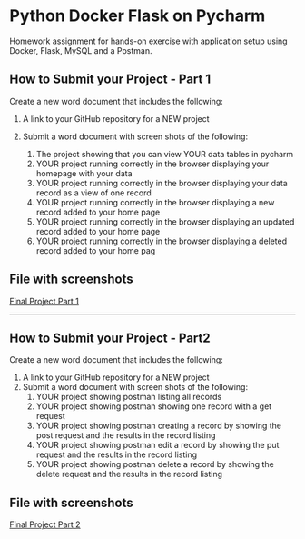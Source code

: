 # Python Docker Flask on Pycharm
Homework assignment for hands-on exercise with application setup using Docker, Flask, MySQL and a Postman.

## How to Submit your Project - Part 1
Create a new word document that includes the following:
1. A link to your GitHub repository for a NEW project
2. Submit a word document with screen shots of the following:

    1. The project showing that you can view YOUR data tables in pycharm
    2. YOUR project running correctly in the browser displaying your homepage with your data
    3. YOUR project running correctly in the browser displaying your data record as a view of one record
    4. YOUR project running correctly in the browser displaying a new record added to your home page
    5. YOUR project running correctly in the browser displaying an updated record added to your home
    page
    6. YOUR project running correctly in the browser displaying a deleted record added to your home
    pag

## File with screenshots
[Final Project Part 1](screenshots/finalproject_part1.docx)

----

## How to Submit your Project - Part2
Create a new word document that includes the following:
1. A link to your GitHub repository for a NEW project
2. Submit a word document with screen shots of the following:
    1. YOUR project showing postman listing all records
    2. YOUR project showing postman showing one record with a get request
    3. YOUR project showing postman creating a record by showing the post request and the results in the record listing
    4. YOUR project showing postman edit a record by showing the put request and the results in the record listing
    5. YOUR project showing postman delete a record by showing the delete request and the results in the record listing

## File with screenshots
[Final Project Part 2](screenshots/finalproject_part2.docx)